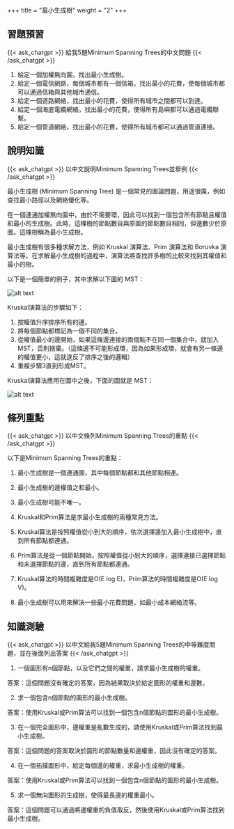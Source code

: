 +++
title = "最小生成樹"
weight = "2"
+++
## 習題預習
{{< ask_chatgpt >}}
給我5題Minimum Spanning Trees的中文問題
{{< /ask_chatgpt >}}



1. 給定一個加權無向圖，找出最小生成樹。
2. 給定一個電信網路，每個城市都有一個信箱，找出最小的花費，使每個城市都可以通過信箱與其他城市通信。
3. 給定一個道路網絡，找出最小的花費，使得所有城市之間都可以到達。
4. 給定一個海底電纜網絡，找出最小的花費，使得所有島嶼都可以通過電纜聯繫。
5. 給定一個管道網絡，找出最小的花費，使得所有城市都可以通過管道連接。   

## 說明知識
{{< ask_chatgpt >}}
以中文說明Minimum Spanning Trees並舉例
{{< /ask_chatgpt >}}



最小生成樹 (Minimum Spanning Tree) 是一個常見的圖論問題，用途很廣，例如查找最小路徑以及網絡優化等。

在一個連通加權無向圖中，由於不需要環，因此可以找到一個包含所有節點且權值和最小的生成樹。此時，這棵樹的節點數目與原圖的節點數目相同，但邊數少於原圖。這棵樹稱為最小生成樹。

最小生成樹有很多種求解方法，例如 Kruskal 演算法、Prim 演算法和 Boruvka 演算法等。在求解最小生成樹的過程中，演算法將查找許多樹的比較來找到其權值和最小的樹。

以下是一個簡單的例子，其中求解以下圖的 MST：

![alt text](https://cdn-images-1.medium.com/max/1600/1*ONTsEfxZCbxpMU0U6wfiJw.png)

Kruskal演算法的步驟如下：

1. 按權值升序排序所有的邊。
2. 將每個節點都標記為一個不同的集合。
3. 從權值最小的邊開始，如果這條邊連接的兩個點不在同一個集合中，就加入MST，否則捨棄。（這條邊不可能形成環，因為如果形成環，就會有另一條邊的權值更小，這就違反了排序之後的邏輯）
4. 重複步驟3直到形成MST。

Kruskal演算法應用在圖中之後，下面的圖就是 MST：

![alt text](https://cdn-images-1.medium.com/max/1600/1*ZDUym-7T65bTMFG8w7UPhw.png)   

## 條列重點
{{< ask_chatgpt >}}
以中文條列Minimum Spanning Trees的重點
{{< /ask_chatgpt >}}



以下是Minimum Spanning Trees的重點：

1. 最小生成樹是一個連通圖，其中每個節點都和其他節點相連。

2. 最小生成樹的邊權值之和最小。

3. 最小生成樹可能不唯一。

4. Kruskal和Prim算法是求最小生成樹的兩種常見方法。

5. Kruskal算法是按照權值從小到大的順序，依次選擇邊加入最小生成樹中，直到所有節點都連通。

6. Prim算法是從一個節點開始，按照權值從小到大的順序，選擇連接已選擇節點和未選擇節點的邊，直到所有節點都連通。

7. Kruskal算法的時間複雜度是O(E log E)，Prim算法的時間複雜度是O(E log V)。

8. 最小生成樹可以用來解決一些最小花費問題，如最小成本網絡流等。   

## 知識測驗
{{< ask_chatgpt >}}
以中文給我5題Minimum Spanning Trees的中等難度問題，並在後面列出答案
{{< /ask_chatgpt >}}



1. 一個圖形有n個節點，以及它們之間的權重，請求最小生成樹的權重。

答案：這個問題沒有確定的答案，因為結果取決於給定圖形的權重和邊數。

2. 求一個包含n個節點的圖形的最小生成樹。

答案：使用Kruskal或Prim算法可以找到一個包含n個節點的圖形的最小生成樹。

3. 在一個完全圖形中，邊權重是亂數生成的，請使用Kruskal或Prim算法找到最小生成樹。

答案：這個問題的答案取決於圖形的節點數量和邊權重，因此沒有確定的答案。

4. 在一個拓撲圖形中，給定每個邊的權重，求最小生成樹的權重。

答案：使用Kruskal或Prim算法可以找到一個包含n個節點的圖形的最小生成樹。

5. 求一個無向圖形的生成樹，使得最長邊的權重最小。

答案：這個問題可以通過將邊權重的負值取反，然後使用Kruskal或Prim算法找到最小生成樹。   

